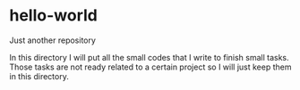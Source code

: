 # hello-world
Just another repository 

In this directory I will put all the small codes that I write to finish small tasks. Those tasks are not ready related to a certain project so I will just keep them in this directory.

